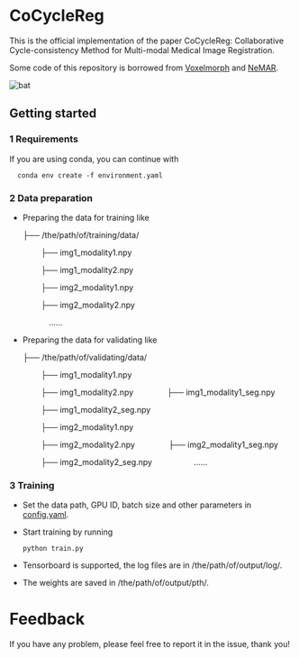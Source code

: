# CoCycleReg

This is the official implementation of the paper CoCycleReg: Collaborative Cycle-consistency Method for Multi-modal Medical Image Registration.

Some code of this repository is borrowed from [Voxelmorph](https://github.com/voxelmorph/voxelmorph) and [NeMAR](https://github.com/moabarar/nemar).

![bat](./framework.png)

## Getting started

### 1 Requirements

If you are using conda, you can continue with

      conda env create -f environment.yaml

### 2 Data preparation

- Preparing the data for training like

  ├── /the/path/of/training/data/

&ensp;&ensp;&ensp;&ensp;&ensp;&ensp;&ensp;&ensp;├── img1_modality1.npy

&ensp;&ensp;&ensp;&ensp;&ensp;&ensp;&ensp;&ensp;├── img1_modality2.npy

&ensp;&ensp;&ensp;&ensp;&ensp;&ensp;&ensp;&ensp;├── img2_modality1.npy

&ensp;&ensp;&ensp;&ensp;&ensp;&ensp;&ensp;&ensp;├── img2_modality2.npy

&ensp;&ensp;&ensp;&ensp;&ensp;&ensp;&ensp;&ensp;&ensp;&ensp;......

- Preparing the data for validating like

  ├── /the/path/of/validating/data/

&ensp;&ensp;&ensp;&ensp;&ensp;&ensp;&ensp;&ensp;├── img1_modality1.npy

&ensp;&ensp;&ensp;&ensp;&ensp;&ensp;&ensp;&ensp;├── img1_modality2.npy
&ensp;&ensp;&ensp;&ensp;&ensp;&ensp;&ensp;&ensp;├── img1_modality1_seg.npy

&ensp;&ensp;&ensp;&ensp;&ensp;&ensp;&ensp;&ensp;├── img1_modality2_seg.npy

&ensp;&ensp;&ensp;&ensp;&ensp;&ensp;&ensp;&ensp;├── img2_modality1.npy

&ensp;&ensp;&ensp;&ensp;&ensp;&ensp;&ensp;&ensp;├── img2_modality2.npy
&ensp;&ensp;&ensp;&ensp;&ensp;&ensp;&ensp;&ensp;├── img2_modality1_seg.npy

&ensp;&ensp;&ensp;&ensp;&ensp;&ensp;&ensp;&ensp;├── img2_modality2_seg.npy
&ensp;&ensp;&ensp;&ensp;&ensp;&ensp;&ensp;&ensp;&ensp;&ensp;......

### 3 Training

- Set the data path, GPU ID, batch size and other parameters in [config.yaml](/config.yaml).

- Start training by running

      python train.py

- Tensorboard is supported, the log files are in /the/path/of/output/log/.

- The weights are saved in /the/path/of/output/pth/.

# Feedback

If you have any problem, please feel free to report it in the issue, thank you!

